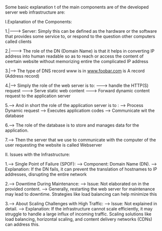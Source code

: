 Some basic explanation t of the main components are of the developed server web infrastructure are:


I.Explanation of the Components:



1.|---> Server: Simply this can be defined as the hardware or the software that provides some service to, or respond to the question other computers called clients

2.|---> The role of the DN (Domain Name) is that it helps in converting IP address into human readable so as to reach or access the content of ceertain website without memorizing entire the complicated IP address

3.|--> The type of DNS record www is in www.foobar.com is A record (Address record)

4.|--> Simply the role of the web server is to:
                                                ---> handle the HTTP(S) request
                                                ---> Serve static web content
                                                ---> Forward dynamic content request to the application server

5.--> And in short the role of the application server is to :
                                                             --> Process Dynamic request
                                                             --> Executes applicatiom codes
                                                             --> Communicate wit the database

6.--> The role of the database is to store and manages data for the application.

7.--> Then the server that we use to communicate with the computer of the user requesting the website is called Webserver



II.  Issues with the Infrastructure:


1.--> Single Point of Failure (SPOF):
                                    --> Component: Domain Name (DN).
                                    --> Explanation: If the DN fails, it can prevent the translation of hostnames to IP addresses, disrupting the entire network

2.--> Downtime During Maintenance:
                                --> Issue: Not elaborated on in the provided content.
                                --> Generally, restarting the web server for maintenance may lead to downtime. Strategies like load balancing can help minimize this

3.--> About Scaling Challenges with High Traffic:
                                                --> Issue: Not explained in detail.
                                                --> Explanation: If the infrastructure cannot scale efficiently, it may struggle to handle a large influx of incoming traffic. Scaling solutions like load balancing, horizontal scaling, and content delivery networks (CDNs) can address this.
